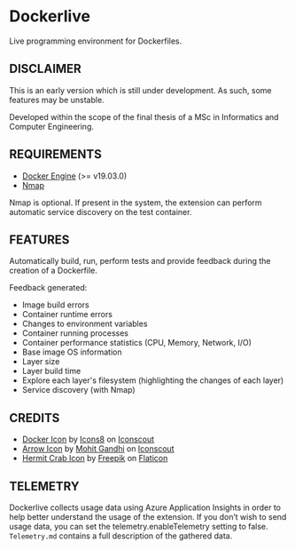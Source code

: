 # Dockerlive

Live programming environment for Dockerfiles.

## DISCLAIMER

This is an early version which is still under development. As such, some features may be unstable.

Developed within the scope of the final thesis of a MSc in Informatics and Computer Engineering.

## REQUIREMENTS

- [Docker Engine](https://www.docker.com/) (>= v19.03.0)
- [Nmap](https://nmap.org/)

Nmap is optional. If present in the system, the extension can perform automatic service discovery on the test container.

## FEATURES

Automatically build, run, perform tests and provide feedback during the creation of a Dockerfile.

Feedback generated:
- Image build errors
- Container runtime errors
- Changes to environment variables
- Container running processes
- Container performance statistics (CPU, Memory, Network, I/O)
- Base image OS information
- Layer size
- Layer build time
- Explore each layer's filesystem (highlighting the changes of each layer)
- Service discovery (with Nmap)

## CREDITS

- [Docker Icon](https://iconscout.com/icons/docker) by [Icons8](https://iconscout.com/contributors/icons8) on [Iconscout](Iconscout)
- [Arrow Icon](https://iconscout.com/icons/arrow) by [Mohit Gandhi](https://iconscout.com/contributors/mcgandhi61) on [Iconscout](Iconscout)
- [Hermit Crab Icon](https://www.flaticon.com/free-icons/hermit-crab) by [Freepik](https://www.flaticon.com/authors/freepik) on [Flaticon](https://www.flaticon.com/)

## TELEMETRY

Dockerlive collects usage data using Azure Application Insights in order to help better understand the usage of the extension. If you don’t wish to send usage data, you can set the telemetry.enableTelemetry setting to false. `Telemetry.md` contains a full description of the gathered data.